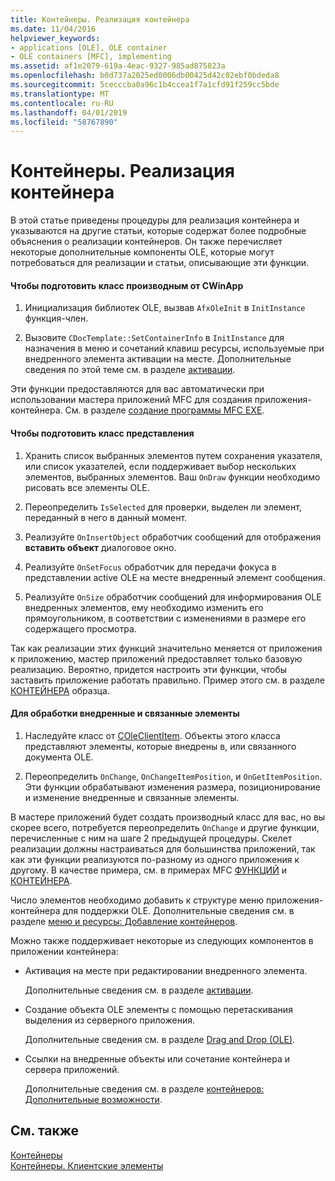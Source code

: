 ```yaml
---
title: Контейнеры. Реализация контейнера
ms.date: 11/04/2016
helpviewer_keywords:
- applications [OLE], OLE container
- OLE containers [MFC], implementing
ms.assetid: af1e2079-619a-4eac-9327-985ad875823a
ms.openlocfilehash: b0d737a2025ed0006db00425d42c02ebf0bdeda8
ms.sourcegitcommit: 5cecccba0a96c1b4ccea1f7a1cfd91f259cc5bde
ms.translationtype: MT
ms.contentlocale: ru-RU
ms.lasthandoff: 04/01/2019
ms.locfileid: "58767890"
---
```

# <a name="containers-implementing-a-container"></a>Контейнеры. Реализация контейнера

В этой статье приведены процедуры для реализация контейнера и указываются на другие статьи, которые содержат более подробные объяснения о реализации контейнеров. Он также перечисляет некоторые дополнительные компоненты OLE, которые могут потребоваться для реализации и статьи, описывающие эти функции.

#### <a name="to-prepare-your-cwinapp-derived-class"></a>Чтобы подготовить класс производным от CWinApp

1. Инициализация библиотек OLE, вызвав `AfxOleInit` в `InitInstance` функция-член.

1. Вызовите `CDocTemplate::SetContainerInfo` в `InitInstance` для назначения в меню и сочетаний клавиш ресурсы, используемые при внедренного элемента активации на месте. Дополнительные сведения по этой теме см. в разделе [активации](../mfc/activation-cpp.md).

Эти функции предоставляются для вас автоматически при использовании мастера приложений MFC для создания приложения-контейнера. См. в разделе [создание программы MFC EXE](../mfc/reference/mfc-application-wizard.md).

#### <a name="to-prepare-your-view-class"></a>Чтобы подготовить класс представления

1. Хранить список выбранных элементов путем сохранения указателя, или список указателей, если поддерживает выбор нескольких элементов, выбранных элементов. Ваш `OnDraw` функции необходимо рисовать все элементы OLE.

1. Переопределить `IsSelected` для проверки, выделен ли элемент, переданный в него в данный момент.

1. Реализуйте `OnInsertObject` обработчик сообщений для отображения **вставить объект** диалоговое окно.

1. Реализуйте `OnSetFocus` обработчик для передачи фокуса в представлении active OLE на месте внедренный элемент сообщения.

1. Реализуйте `OnSize` обработчик сообщений для информирования OLE внедренных элементов, ему необходимо изменить его прямоугольником, в соответствии с изменениями в размере его содержащего просмотра.

Так как реализации этих функций значительно меняется от приложения к приложению, мастер приложений предоставляет только базовую реализацию. Вероятно, придется настроить эти функции, чтобы заставить приложение работать правильно. Пример этого см. в разделе [КОНТЕЙНЕРА](../overview/visual-cpp-samples.md) образца.

#### <a name="to-handle-embedded-and-linked-items"></a>Для обработки внедренные и связанные элементы

1. Наследуйте класс от [COleClientItem](../mfc/reference/coleclientitem-class.md). Объекты этого класса представляют элементы, которые внедрены в, или связанного документа OLE.

1. Переопределить `OnChange`, `OnChangeItemPosition`, и `OnGetItemPosition`. Эти функции обрабатывают изменения размера, позиционирование и изменение внедренные и связанные элементы.

В мастере приложений будет создать производный класс для вас, но вы скорее всего, потребуется переопределить `OnChange` и другие функции, перечисленные с ним на шаге 2 предыдущей процедуры. Скелет реализации должны настраиваться для большинства приложений, так как эти функции реализуются по-разному из одного приложения к другому. В качестве примера, см. в примерах MFC [ФУНКЦИЙ](../overview/visual-cpp-samples.md) и [КОНТЕЙНЕРА](../overview/visual-cpp-samples.md).

Число элементов необходимо добавить к структуре меню приложения-контейнера для поддержки OLE. Дополнительные сведения см. в разделе [меню и ресурсы: Добавление контейнеров](../mfc/menus-and-resources-container-additions.md).

Можно также поддерживает некоторые из следующих компонентов в приложении контейнера:

- Активация на месте при редактировании внедренного элемента.

   Дополнительные сведения см. в разделе [активации](../mfc/activation-cpp.md).

- Создание объекта OLE элементы с помощью перетаскивания выделения из серверного приложения.

   Дополнительные сведения см. в разделе [Drag and Drop (OLE)](../mfc/drag-and-drop-ole.md).

- Ссылки на внедренные объекты или сочетание контейнера и сервера приложений.

   Дополнительные сведения см. в разделе [контейнеров: Дополнительные возможности](../mfc/containers-advanced-features.md).

## <a name="see-also"></a>См. также

[Контейнеры](../mfc/containers.md)<br/>
[Контейнеры. Клиентские элементы](../mfc/containers-client-items.md)
